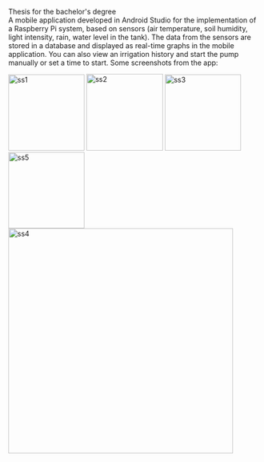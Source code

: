 Thesis for the bachelor's degree  
A mobile application developed in Android Studio for the implementation of a Raspberry Pi system, based on sensors (air temperature, soil humidity, light intensity, rain, water level in the tank). The data from the sensors are stored in a database and displayed as real-time graphs in the mobile application. You can also view an irrigation history and start the pump manually or set a time to start. 
Some screenshots from the app:  

<img width="152" alt="ss1" src="https://github.com/user-attachments/assets/2a13b0dd-5104-455f-9d45-8777d69b49d7">
<img width="153" alt="ss2" src="https://github.com/user-attachments/assets/a7b3436e-fbce-4f7f-b6ea-4befec14ff34">
<img width="152" alt="ss3" src="https://github.com/user-attachments/assets/6986808a-ff75-41e9-bd99-f389f3c0c1be">
<img width="152" alt="ss5" src="https://github.com/user-attachments/assets/3cc001c0-97ed-4cff-af38-1c8a1c1dc41d">
<img width="449" alt="ss4" src="https://github.com/user-attachments/assets/6bde8435-0c0f-4e5c-88dd-732dff232750">